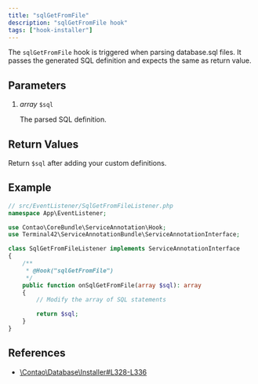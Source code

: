 ```yaml
---
title: "sqlGetFromFile"
description: "sqlGetFromFile hook"
tags: ["hook-installer"]
---
```



The `sqlGetFromFile` hook is triggered when parsing database.sql files. It passes
the generated SQL definition and expects the same as return value.


## Parameters

1. *array* `$sql`

    The parsed SQL definition.


## Return Values

Return `$sql` after adding your custom definitions.


## Example

```php
// src/EventListener/SqlGetFromFileListener.php
namespace App\EventListener;

use Contao\CoreBundle\ServiceAnnotation\Hook;
use Terminal42\ServiceAnnotationBundle\ServiceAnnotationInterface;

class SqlGetFromFileListener implements ServiceAnnotationInterface
{
    /**
     * @Hook("sqlGetFromFile")
     */
    public function onSqlGetFromFile(array $sql): array
    {
        // Modify the array of SQL statements

        return $sql;
    }
}
```


## References

* [\Contao\Database\Installer#L328-L336](https://github.com/contao/contao/blob/4.7.6/core-bundle/src/Resources/contao/library/Contao/Database/Installer.php#L328-L336)
